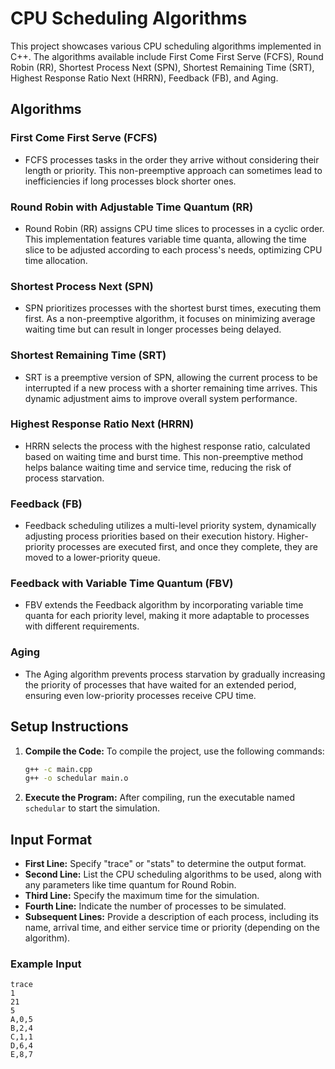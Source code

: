 # CPU Scheduling Algorithms

This project showcases various CPU scheduling algorithms implemented in C++. The algorithms available include First Come First Serve (FCFS), Round Robin (RR), Shortest Process Next (SPN), Shortest Remaining Time (SRT), Highest Response Ratio Next (HRRN), Feedback (FB), and Aging.

## Algorithms

### First Come First Serve (FCFS)
- FCFS processes tasks in the order they arrive without considering their length or priority. This non-preemptive approach can sometimes lead to inefficiencies if long processes block shorter ones.

### Round Robin with Adjustable Time Quantum (RR)
- Round Robin (RR) assigns CPU time slices to processes in a cyclic order. This implementation features variable time quanta, allowing the time slice to be adjusted according to each process's needs, optimizing CPU time allocation.

### Shortest Process Next (SPN)
- SPN prioritizes processes with the shortest burst times, executing them first. As a non-preemptive algorithm, it focuses on minimizing average waiting time but can result in longer processes being delayed.

### Shortest Remaining Time (SRT)
- SRT is a preemptive version of SPN, allowing the current process to be interrupted if a new process with a shorter remaining time arrives. This dynamic adjustment aims to improve overall system performance.

### Highest Response Ratio Next (HRRN)
- HRRN selects the process with the highest response ratio, calculated based on waiting time and burst time. This non-preemptive method helps balance waiting time and service time, reducing the risk of process starvation.

### Feedback (FB)
- Feedback scheduling utilizes a multi-level priority system, dynamically adjusting process priorities based on their execution history. Higher-priority processes are executed first, and once they complete, they are moved to a lower-priority queue.

### Feedback with Variable Time Quantum (FBV)
- FBV extends the Feedback algorithm by incorporating variable time quanta for each priority level, making it more adaptable to processes with different requirements.

### Aging
- The Aging algorithm prevents process starvation by gradually increasing the priority of processes that have waited for an extended period, ensuring even low-priority processes receive CPU time.

## Setup Instructions

1. **Compile the Code:**
   To compile the project, use the following commands:
   ```bash
   g++ -c main.cpp
   g++ -o schedular main.o
   ```

2. **Execute the Program:**
   After compiling, run the executable named `schedular` to start the simulation.

## Input Format

- **First Line:** Specify "trace" or "stats" to determine the output format.
- **Second Line:** List the CPU scheduling algorithms to be used, along with any parameters like time quantum for Round Robin.
- **Third Line:** Specify the maximum time for the simulation.
- **Fourth Line:** Indicate the number of processes to be simulated.
- **Subsequent Lines:** Provide a description of each process, including its name, arrival time, and either service time or priority (depending on the algorithm).

### Example Input
```
trace
1
21
5
A,0,5
B,2,4
C,1,1
D,6,4
E,8,7
```

